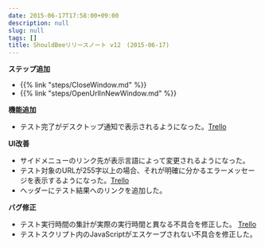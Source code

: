 ```yaml
---
date: 2015-06-17T17:58:00+09:00
description: null
slug: null
tags: []
title: ShouldBeeリリースノート v12　(2015-06-17)
---
```


__ステップ追加__

* {{% link "steps/CloseWindow.md" %}}
* {{% link "steps/OpenUrlInNewWindow.md" %}}

__機能追加__

* テスト完了がデスクトップ通知で表示されるようになった。[Trello](https://trello.com/c/1WUFoETy/132-2)

__UI改善__

* サイドメニューのリンク先が表示言語によって変更されるようになった。
* テスト対象のURLが255字以上の場合、それが明確に分かるエラーメッセージを表示するようになった。[Trello](https://trello.com/c/d7hpZbmq/104-1-sut-url-255)
* ヘッダーにテスト結果へのリンクを追加した。

__バグ修正__

* テスト実行時間の集計が実際の実行時間と異なる不具合を修正した。 [Trello](https://trello.com/c/laWpVJhh/83-2-1)
* テストスクリプト内のJavaScriptがエスケープされない不具合を修正した。

